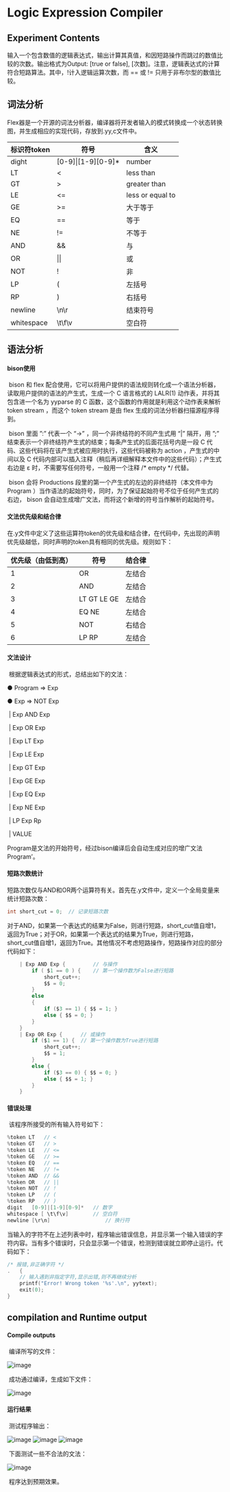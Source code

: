 # Logic Expression Compiler

## Experiment Contents

​输入一个包含数值的逻辑表达式，输出计算其真值，和因短路操作而跳过的数值比较的次数。输出格式为Output: [true or false], [次数]。注意，逻辑表达式的计算符合短路算法。其中，!计入逻辑运算次数，而 == 或 != 只用于非布尔型的数值比较。

## 词法分析

​		Flex器是一个开源的词法分析器，编译器将开发者输入的模式转换成一个状态转换图，并生成相应的实现代码，存放到.yy,c文件中。

| 标识符token | 符号                | 含义     |
| ----------- | ------------------- | -------- |
| dight       | [0-9]\|\[1-9][0-9]* | number     |
| LT          | <                   | less than    |
| GT          | >                   | greater than  |
| LE          | <=                  | less or equal to |
| GE          | >=                  | 大于等于 |
| EQ          | ==                  | 等于     |
| NE          | !=                  | 不等于   |
| AND         | &&                  | 与       |
| OR          | \|\|                | 或       |
| NOT         | !                   | 非       |
| LP          | (                   | 左括号   |
| RP          | )                   | 右括号   |
| newline     | \n\r                | 结束符号 |
| whitespace  | \t\f\v              | 空白符   |

## 语法分析

#### bison使用

​		bison 和 flex 配合使用，它可以将用户提供的语法规则转化成一个语法分析器，读取用户提供的语法的产生式，生成一个 C 语言格式的 LALR(1) 动作表，并将其包含进一个名为 yyparse 的 C 函数，这个函数的作用就是利用这个动作表来解析 token stream ，而这个 token stream 是由 flex 生成的词法分析器扫描源程序得到。

​		bison 里面 ”:” 代表一个 “->” ，同一个非终结符的不同产生式用 “|” 隔开，用 ”;” 结束表示一个非终结符产生式的结束；每条产生式的后面花括号内是一段 C 代码、这些代码将在该产生式被应用时执行，这些代码被称为 action ，产生式的中间以及 C 代码内部可以插入注释（稍后再详细解释本文件中的这些代码）；产生式右边是 ε 时，不需要写任何符号，一般用一个注释 /* empty */ 代替。	

​		bison 会将 Productions 段里的第一个产生式的左边的非终结符（本文件中为 Program ）当作语法的起始符号，同时，为了保证起始符号不位于任何产生式的右边， bison 会自动生成增广文法，而将这个新增的符号当作解析的起始符号。

#### 文法优先级和结合律	

​		在.y文件中定义了这些运算符token的优先级和结合律，在代码中，先出现的声明优先级越低，同时声明的token具有相同的优先级。规则如下：

| 优先级（由低到高） | 符号        | 结合律 |
| ------------------ | ----------- | ------ |
| 1                  | OR          | 左结合 |
| 2                  | AND         | 左结合 |
| 3                  | LT GT LE GE | 左结合 |
| 4                  | EQ NE       | 左结合 |
| 5                  | NOT         | 右结合 |
| 6                  | LP RP       | 左结合 |

#### 文法设计

​		根据逻辑表达式的形式，总结出如下的文法：

● Program => Exp

● Exp => NOT Exp 

​				| Exp AND Exp

​				| Exp OR Exp

​				| Exp LT Exp

​				| Exp LE Exp

​				| Exp GT Exp

​				| Exp GE Exp

​				| Exp EQ Exp

​				| Exp NE Exp

​				| LP Exp Rp

​				| VALUE

​		Program是文法的开始符号，经过bison编译后会自动生成对应的增广文法Program’。

#### 短路次数统计

​		短路次数仅与AND和OR两个运算符有关。首先在.y文件中，定义一个全局变量来统计短路次数：

```c
int short_cut = 0;	// 记录短路次数  
```

​		对于AND，如果第一个表达式的结果为False，则进行短路，short_cut值自增1，返回为True；对于OR，如果第一个表达式的结果为True，则进行短路，short_cut值自增1，返回为True。其他情况不考虑短路操作，短路操作对应的部分代码如下：

```c
	| Exp AND Exp {			// 与操作
		if ( $1 == 0 ) {	// 第一个操作数为False进行短路
			short_cut++;
			$$ = 0;
		}
		else
		{
			if ($3 == 1) { $$ = 1; }
			else { $$ = 0; }
		}
	}
	| Exp OR Exp {  	// 或操作
		if ($1 == 1) {	// 第一个操作数为True进行短路
			short_cut++;
			$$ = 1;
		}
		else {
			if ($3 == 0) { $$ = 0; }
			else { $$ = 1; }
		}
	}
```

#### 错误处理

​		该程序所接受的所有输入符号如下：

```c
%token LT 	// <
%token GT	// >
%token LE	// <=
%token GE	// >=
%token EQ	// ==
%token NE	// !=
%token AND	// &&
%token OR	// ||
%token NOT	// !
%token LP	// (
%token RP	// )
digit	[0-9]|[1-9][0-9]*	// 数字
whitespace [ \t\f\v]		// 空白符
newline [\r\n]  				// 换行符
```

​		当输入的字符不在上述列表中时，程序输出错误信息，并显示第一个输入错误的字符内容。当有多个错误时，只会显示第一个错误，检测到错误就立即停止运行。代码如下：

```c
/* 报错,非正确字符 */
.	{
	// 输入遇到非指定字符,显示出错,则不再继续分析
	printf("Error! Wrong token '%s'.\n", yytext);
	exit(0);
}
```

## compilation and Runtime output

#### Compile outputs

​		编译所写的文件：

![image](https://user-images.githubusercontent.com/51059802/141681513-23490951-2a6d-4ee0-baf3-efb18b47e51a.png)


​		成功通过编译，生成如下文件：

![image](https://user-images.githubusercontent.com/51059802/141681523-6cef240e-f386-424b-8f52-474f81df7880.png)

#### 运行结果

​		测试程序输出：

![image](https://user-images.githubusercontent.com/51059802/141681534-02133267-d6d4-4a26-863b-588194d1402b.png)
![image](https://user-images.githubusercontent.com/51059802/141681543-4c243239-63b0-4802-b207-c26f251f450b.png)
![image](https://user-images.githubusercontent.com/51059802/141681548-466a0752-c626-4720-a66b-bc988123adf8.png)

​		下面测试一些不合法的文法：

![image](https://user-images.githubusercontent.com/51059802/141681564-b0f92f78-0a4b-4700-8b13-c61cb7f88a74.png)

​		程序达到预期效果。
